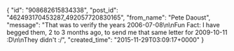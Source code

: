  {
   "id": "908682615834338",
   "post_id": "462493170453287_492057720830165",
   "from_name": "Pete Daoust",
   "message": "That was to verify the years 2006-07-08\n\nFun Fact: I have begged them, 2 to 3 months ago, to send me that same letter for 2009-10-11 :D\n\nThey didn't :/",
   "created_time": "2015-11-29T03:09:17+0000"
 }
